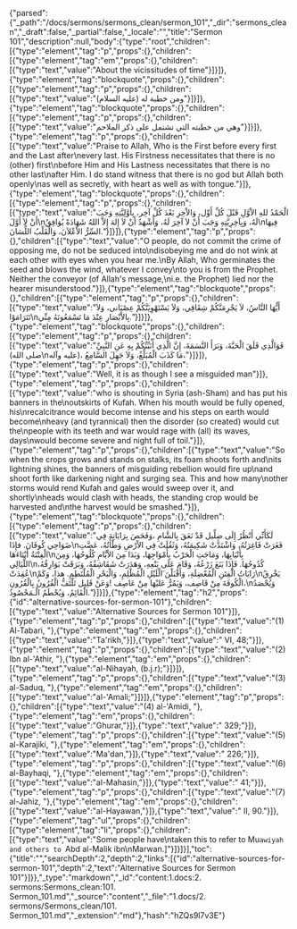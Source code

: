 {"parsed":{"_path":"/docs/sermons/sermons_clean/sermon_101","_dir":"sermons_clean","_draft":false,"_partial":false,"_locale":"","title":"Sermon 101","description":null,"body":{"type":"root","children":[{"type":"element","tag":"p","props":{},"children":[{"type":"element","tag":"em","props":{},"children":[{"type":"text","value":"About the vicissitudes of time"}]}]},{"type":"element","tag":"blockquote","props":{},"children":[{"type":"element","tag":"p","props":{},"children":[{"type":"text","value":"ومن خطبة له (عليه السلام)"}]}]},{"type":"element","tag":"blockquote","props":{},"children":[{"type":"element","tag":"p","props":{},"children":[{"type":"text","value":"وهي من خطبته التي تشتمل على ذكر الملاحم"}]}]},{"type":"element","tag":"p","props":{},"children":[{"type":"text","value":"Praise to Allah, Who is the First before every first and the Last after\nevery last. His Firstness necessitates that there is no (other) first\nbefore Him and His Lastness necessitates that there is no other last\nafter Him. I do stand witness that there is no god but Allah both openly\nas well as secretly, with heart as well as with tongue."}]},{"type":"element","tag":"blockquote","props":{},"children":[{"type":"element","tag":"p","props":{},"children":[{"type":"text","value":"الْحَمْدُ للهِ الاْوَّلِ قَبْلَ كُلِّ أَوِّل، وَالاْخِرِ بَعْدَ كُلِّ آخِر، بِأَوَّلِيَّتِهِ وَجَبَ أَنْ لاَ أَوَّلَ\nلَهُ، وَبِآخِرِيَّتِهِ وَجَبَ أَنْ لاَ آخِرَ لَهُ، وَأَشْهَدُ أَنْ لاَ إِلهَ إِلاَّ اللهُ شَهَادَةً يُوَافِقُ\nفِيهَا السِّرُّ الاْعْلاَنَ، وَالْقَلْبُ اللِّسَانَ."}]}]},{"type":"element","tag":"p","props":{},"children":[{"type":"text","value":"O people, do not commit the crime of opposing me, do not be seduced into\ndisobeying me and do not wink at each other with eyes when you hear me.\nBy Allah, Who germinates the seed and blows the wind, whatever I convey\nto you is from the Prophet. Neither the conveyor (of Allah's message,\ni.e. the Prophet) lied nor the hearer misunderstood."}]},{"type":"element","tag":"blockquote","props":{},"children":[{"type":"element","tag":"p","props":{},"children":[{"type":"text","value":"أَيُّهَا النَّاسُ، لاَ يَجْرِمَنَّكُمْ شِقَاقِي، وَلاَ يَسْتَهْوِيَنَّكُمْ عِصْيَاني، وَلاَ تَتَرَامَوْا\nبِالاْبْصَارِ عِنْدَ مَا تَسْمَعُونَهُ مِنِّي."}]}]},{"type":"element","tag":"blockquote","props":{},"children":[{"type":"element","tag":"p","props":{},"children":[{"type":"text","value":"فَوَالَّذِي فَلَقَ الْحَبَّةَ، وَبَرَأَ النَّسَمَةَ، إِنَّ الَّذِي أُنَبِّئُكُمْ بِهِ عَنِ النَّبِيِّ (صلى الله\nعليه وآله)، مَا كَذَبَ الْمُبَلِّغُ، وَلاَ جَهِلَ السَّامِعُ،"}]}]},{"type":"element","tag":"p","props":{},"children":[{"type":"text","value":"Well, it is as though I see a misguided man"}]},{"type":"element","tag":"p","props":{},"children":[{"type":"text","value":"who is shouting in Syria (ash-Sham) and has put his banners in the\noutskirts of Kufah. When his mouth would be fully opened, his\nrecalcitrance would become intense and his steps on earth would become\nheavy (and tyrannical) then the disorder (so created) would cut the\npeople with its teeth and war would rage with (all) its waves, days\nwould become severe and night full of toil."}]},{"type":"element","tag":"p","props":{},"children":[{"type":"text","value":"So when the crops grows and stands on stalks, its foam shoots forth and\nits lightning shines, the banners of misguiding rebellion would fire up\nand shoot forth like darkening night and surging sea. This and how many\nother storms would rend Kufah and gales would sweep over it, and shortly\nheads would clash with heads, the standing crop would be harvested and\nthe harvest would be smashed."}]},{"type":"element","tag":"blockquote","props":{},"children":[{"type":"element","tag":"p","props":{},"children":[{"type":"text","value":"لَكَأَنِّي أَنْظُرُ إِلَى ضِلِّيل قَدْ نَعَقَ بِالشَّامِ ،وَفَحَصَ بِرَايَاتِهَ فِي ضَوَاحِي كُوفَانَ. فإِذَا\nفَغَرَتْ فَاغِرَتُهُ، وَاشْتَدَّتْ شَكِيمَتُهُ، وَثَقُلَتْ فِي الاْرْضِ وَطْأَتُهُ، عَضَّتِ الْفِتْنَةُ أَبْنَاءَهَا\nبِأَنْيَابِهَا، وَمَاجَتِ الْحَرْبُ بِأَمْوَاجِهَا، وَبَدَا مِنَ الاْيَّامِ كُلُوحُهَا، وَمِنَ اللَّيَالِي\nكُدُوحُهَا. فَإِذَا يَنَعَ زَرْعُهُ، وَقَامَ عَلَى يَنْعِهِ، وَهَدَرَتْ شَقَاشِقُهُ، وَبَرَقَتْ بَوَارِقُهُ، عُقِدَتْ\nرَايَاتُ الْفِتَنِ الْمُعْضِلَةِ، وَأَقْبَلْنَ َالْلَيْلِ الْمُظْلِمِ، وَالْبَحْرِ الْمُلْتَطِمِ. هذا، وَكَمْ\nيَخْرِقُ الْكُوفَةَ مِنْ قَاصِف، وَيَمُرُّ عَليْهَا مِنْ عَاصِف !وَعَنْ قَلِيل تَلْتَفُّ الْقُرُونُ بِالْقُرُونِ،\nوَيُحْصَدُ الْقَائِمُ، وَيُحْطَمُ الْـمَحْصُودُ."}]}]},{"type":"element","tag":"h2","props":{"id":"alternative-sources-for-sermon-101"},"children":[{"type":"text","value":"Alternative Sources for Sermon 101"}]},{"type":"element","tag":"p","props":{},"children":[{"type":"text","value":"(1) Al-Tabari, "},{"type":"element","tag":"em","props":{},"children":[{"type":"text","value":"Ta'rikh,"}]},{"type":"text","value":" VI, 48;"}]},{"type":"element","tag":"p","props":{},"children":[{"type":"text","value":"(2) Ibn al-'Athir, "},{"type":"element","tag":"em","props":{},"children":[{"type":"text","value":"al-Nihayah, (b.j.r);"}]}]},{"type":"element","tag":"p","props":{},"children":[{"type":"text","value":"(3) al-Saduq, "},{"type":"element","tag":"em","props":{},"children":[{"type":"text","value":"al-'Amali;"}]}]},{"type":"element","tag":"p","props":{},"children":[{"type":"text","value":"(4) al-'Amidi, "},{"type":"element","tag":"em","props":{},"children":[{"type":"text","value":"Ghurar,"}]},{"type":"text","value":" 329;"}]},{"type":"element","tag":"p","props":{},"children":[{"type":"text","value":"(5) al-Karajiki, "},{"type":"element","tag":"em","props":{},"children":[{"type":"text","value":"Ma'dan,"}]},{"type":"text","value":" 226;"}]},{"type":"element","tag":"p","props":{},"children":[{"type":"text","value":"(6) al-Bayhaqi, "},{"type":"element","tag":"em","props":{},"children":[{"type":"text","value":"al-Mahasin,"}]},{"type":"text","value":" 41;"}]},{"type":"element","tag":"p","props":{},"children":[{"type":"text","value":"(7) al-Jahiz, "},{"type":"element","tag":"em","props":{},"children":[{"type":"text","value":"al-Hayawan,"}]},{"type":"text","value":" II, 90."}]},{"type":"element","tag":"ul","props":{},"children":[{"type":"element","tag":"li","props":{},"children":[{"type":"text","value":"Some people have\ntaken this to refer to Mu`awiyah and others to `Abd al-Malik ibn\nMarwan.]"}]}]}],"toc":{"title":"","searchDepth":2,"depth":2,"links":[{"id":"alternative-sources-for-sermon-101","depth":2,"text":"Alternative Sources for Sermon 101"}]}},"_type":"markdown","_id":"content:1.docs:2. sermons:Sermons_clean:101. Sermon_101.md","_source":"content","_file":"1.docs/2. sermons/Sermons_clean/101. Sermon_101.md","_extension":"md"},"hash":"hZQs9l7v3E"}